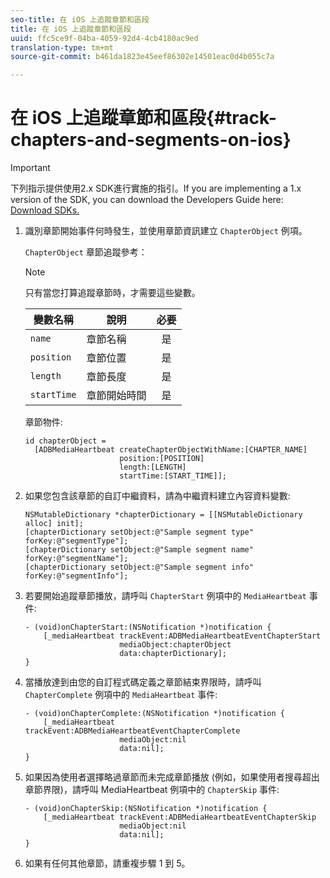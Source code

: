 ```yaml
---
seo-title: 在 iOS 上追蹤章節和區段
title: 在 iOS 上追蹤章節和區段
uuid: ffc5ce9f-04ba-4059-92d4-4cb4180ac9ed
translation-type: tm+mt
source-git-commit: b461da1823e45eef86302e14501eac0d4b055c7a

---
```



# 在 iOS 上追蹤章節和區段{#track-chapters-and-segments-on-ios}

>[!IMPORTANT]
>
>下列指示提供使用2.x SDK進行實施的指引。If you are implementing a 1.x version of the SDK, you can download the Developers Guide here: [Download SDKs.](../../sdk-implement/download-sdks.md)

1. 識別章節開始事件何時發生，並使用章節資訊建立 `ChapterObject` 例項。

   `ChapterObject` 章節追蹤參考：

   >[!NOTE]
   >
   >只有當您打算追蹤章節時，才需要這些變數。

   | 變數名稱 | 說明 | 必要 |
   | --- | --- | :---: |
   | `name` | 章節名稱 | 是 |
   | `position` | 章節位置 | 是 |
   | `length` | 章節長度 | 是 |
   | `startTime` | 章節開始時間 | 是 |

   章節物件:

   ```
   id chapterObject =  
     [ADBMediaHeartbeat createChapterObjectWithName:[CHAPTER_NAME] 
                        position:[POSITION] 
                        length:[LENGTH] 
                        startTime:[START_TIME]];
   ```

1. 如果您包含該章節的自訂中繼資料，請為中繼資料建立內容資料變數:

   ```
   NSMutableDictionary *chapterDictionary = [[NSMutableDictionary alloc] init]; 
   [chapterDictionary setObject:@"Sample segment type" forKey:@"segmentType"]; 
   [chapterDictionary setObject:@"Sample segment name" forKey:@"segmentName"]; 
   [chapterDictionary setObject:@"Sample segment info" forKey:@"segmentInfo"];
   ```

1. 若要開始追蹤章節播放，請呼叫 `ChapterStart` 例項中的 `MediaHeartbeat` 事件:

   ```
   - (void)onChapterStart:(NSNotification *)notification { 
       [_mediaHeartbeat trackEvent:ADBMediaHeartbeatEventChapterStart  
                        mediaObject:chapterObject     
                        data:chapterDictionary]; 
   }
   ```

1. 當播放達到由您的自訂程式碼定義之章節結束界限時，請呼叫 `ChapterComplete` 例項中的 `MediaHeartbeat` 事件:

   ```
   - (void)onChapterComplete:(NSNotification *)notification { 
       [_mediaHeartbeat trackEvent:ADBMediaHeartbeatEventChapterComplete  
                        mediaObject:nil  
                        data:nil]; 
   }
   ```

1. 如果因為使用者選擇略過章節而未完成章節播放 (例如，如果使用者搜尋超出章節界限)，請呼叫 MediaHeartbeat 例項中的 `ChapterSkip` 事件:

   ```
   - (void)onChapterSkip:(NSNotification *)notification { 
       [_mediaHeartbeat trackEvent:ADBMediaHeartbeatEventChapterSkip  
                        mediaObject:nil  
                        data:nil]; 
   }
   ```

1. 如果有任何其他章節，請重複步驟 1 到 5。

